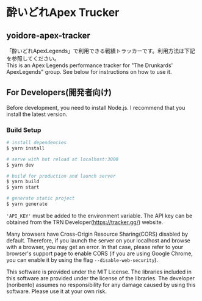 # 酔いどれApex Trucker

## yoidore-apex-tracker

「酔いどれApexLegends」で利用できる戦績トラッカーです。利用方法は下記を参照してください。  
This is an Apex Legends performance tracker for "The Drunkards' ApexLegends" group. See below for instructions on how to use it.

## For Developers(開発者向け)

Before development, you need to install Node.js. I recommend that you install the latest version.

### Build Setup

```bash
# install dependencies
$ yarn install

# serve with hot reload at localhost:3000
$ yarn dev

# build for production and launch server
$ yarn build
$ yarn start

# generate static project
$ yarn generate
```

`'API_KEY'` must be added to the environment variable. The API key can be obtained from the TRN Developer(https://tracker.gg/) website.

Many browsers have Cross-Origin Resource Sharing(CORS) disabled by default. Therefore, if you launch the server on your localhost and browse with a browser, you may get an error. In that case, please refer to your browser's support page to enable CORS (if you are using Google Chrome, you can enable it by using the flag `--disable-web-security`).

This software is provided under the MIT License. The libraries included in this software are provided under the license of the libraries. The developer (noribento) assumes no responsibility for any damage caused by using this software. Please use it at your own risk.
